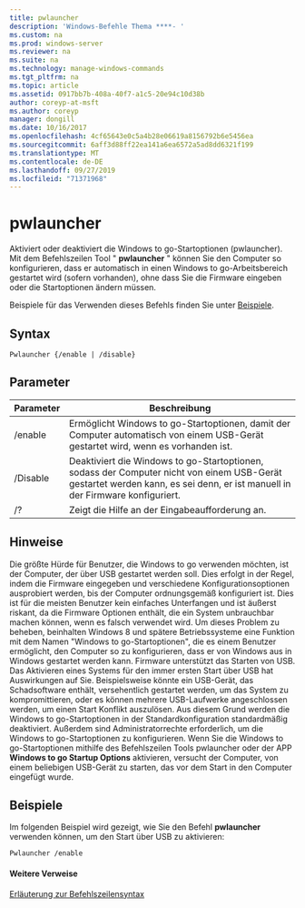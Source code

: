 ```yaml
---
title: pwlauncher
description: 'Windows-Befehle Thema ****- '
ms.custom: na
ms.prod: windows-server
ms.reviewer: na
ms.suite: na
ms.technology: manage-windows-commands
ms.tgt_pltfrm: na
ms.topic: article
ms.assetid: 0917bb7b-408a-40f7-a1c5-20e94c10d38b
author: coreyp-at-msft
ms.author: coreyp
manager: dongill
ms.date: 10/16/2017
ms.openlocfilehash: 4cf65643e0c5a4b28e06619a8156792b6e5456ea
ms.sourcegitcommit: 6aff3d88ff22ea141a6ea6572a5ad8dd6321f199
ms.translationtype: MT
ms.contentlocale: de-DE
ms.lasthandoff: 09/27/2019
ms.locfileid: "71371968"
---
```

# <a name="pwlauncher"></a>pwlauncher



Aktiviert oder deaktiviert die Windows to go-Startoptionen (pwlauncher). Mit dem Befehlszeilen Tool " **pwlauncher** " können Sie den Computer so konfigurieren, dass er automatisch in einen Windows to go-Arbeitsbereich gestartet wird (sofern vorhanden), ohne dass Sie die Firmware eingeben oder die Startoptionen ändern müssen.

Beispiele für das Verwenden dieses Befehls finden Sie unter [Beispiele](#BKMK_examples).

## <a name="syntax"></a>Syntax

```
Pwlauncher {/enable | /disable}
```

## <a name="parameters"></a>Parameter

|Parameter|Beschreibung|
|---------|-----------|
|/enable|Ermöglicht Windows to go-Startoptionen, damit der Computer automatisch von einem USB-Gerät gestartet wird, wenn es vorhanden ist.|
|/Disable|Deaktiviert die Windows to go-Startoptionen, sodass der Computer nicht von einem USB-Gerät gestartet werden kann, es sei denn, er ist manuell in der Firmware konfiguriert.|
|/?|Zeigt die Hilfe an der Eingabeaufforderung an.|

## <a name="remarks"></a>Hinweise

Die größte Hürde für Benutzer, die Windows to go verwenden möchten, ist der Computer, der über USB gestartet werden soll. Dies erfolgt in der Regel, indem die Firmware eingegeben und verschiedene Konfigurationsoptionen ausprobiert werden, bis der Computer ordnungsgemäß konfiguriert ist. Dies ist für die meisten Benutzer kein einfaches Unterfangen und ist äußerst riskant, da die Firmware Optionen enthält, die ein System unbrauchbar machen können, wenn es falsch verwendet wird. Um dieses Problem zu beheben, beinhalten Windows 8 und spätere Betriebssysteme eine Funktion mit dem Namen "Windows to go-Startoptionen", die es einem Benutzer ermöglicht, den Computer so zu konfigurieren, dass er von Windows aus in Windows gestartet werden kann. Firmware unterstützt das Starten von USB. Das Aktivieren eines Systems für den immer ersten Start über USB hat Auswirkungen auf Sie. Beispielsweise könnte ein USB-Gerät, das Schadsoftware enthält, versehentlich gestartet werden, um das System zu kompromittieren, oder es können mehrere USB-Laufwerke angeschlossen werden, um einen Start Konflikt auszulösen. Aus diesem Grund werden die Windows to go-Startoptionen in der Standardkonfiguration standardmäßig deaktiviert. Außerdem sind Administratorrechte erforderlich, um die Windows to go-Startoptionen zu konfigurieren. Wenn Sie die Windows to go-Startoptionen mithilfe des Befehlszeilen Tools pwlauncher oder der APP **Windows to go Startup Options** aktivieren, versucht der Computer, von einem beliebigen USB-Gerät zu starten, das vor dem Start in den Computer eingefügt wurde.

## <a name="BKMK_examples"></a>Beispiele

Im folgenden Beispiel wird gezeigt, wie Sie den Befehl **pwlauncher** verwenden können, um den Start über USB zu aktivieren:
```
Pwlauncher /enable
```

#### <a name="additional-references"></a>Weitere Verweise

[Erläuterung zur Befehlszeilensyntax](command-line-syntax-key.md)